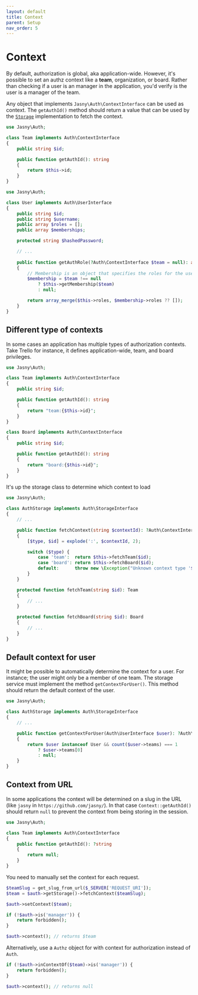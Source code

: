 ```yaml
---
layout: default
title: Context
parent: Setup
nav_order: 5
---
```


Context
===

By default, authorization is global, aka application-wide. However, it's possible to set an authz context like a
**team**, organization, or board. Rather than checking if a user is an manager in the application, you'd verify is the
user is a manager of the team.

Any object that implements `Jasny\Auth\ContextInterface` can be used as context. The `getAuthId()` method should
return a value that can be used by the [`Storage`](storage.md) implementation to fetch the context.

```php
use Jasny\Auth;

class Team implements Auth\ContextInterface
{
    public string $id;

    public function getAuthId(): string
    {
        return $this->id;
    }
}
```

```php
use Jasny\Auth;

class User implements Auth\UserInterface
{
    public string $id;
    public string $username;
    public array $roles = [];
    public array $memberships;

    protected string $hashedPassword;

    // ...
    
    public function getAuthRole(?Auth\ContextInterface $team = null): array
    {
        // Membership is an object that specifies the roles for the user within an team
        $membership = $team !== null
            ? $this->getMembership($team)
            : null;

        return array_merge($this->roles, $membership->roles ?? []);
    }
}
```

## Different type of contexts

In some cases an application has multiple types of authorization contexts. Take Trello for instance, it defines
application-wide, team, and board privileges.

```php
use Jasny\Auth;

class Team implements Auth\ContextInterface
{
    public string $id;

    public function getAuthId(): string
    {
        return "team:{$this->id}";
    }
}

class Board implements Auth\ContextInterface
{
    public string $id;

    public function getAuthId(): string
    {
        return "board:{$this->id}";
    }
}
```

It's up the storage class to determine which context to load

```php
use Jasny\Auth;

class AuthStorage implements Auth\StorageInterface
{
    // ...

    public function fetchContext(string $contextId): ?Auth\ContextInterface
    {
        [$type, $id] = explode(':', $contextId, 2);

        switch ($type) {
            case 'team':  return $this->fetchTeam($id);
            case 'board': return $this->fetchBoard($id);
            default:      throw new \Exception("Unknown context type '$type'");
        }
    }

    protected function fetchTeam(string $id): Team
    {
        // ...
    }

    protected function fetchBoard(string $id): Board
    {
        // ...
    }
}
```

## Default context for user

It might be possible to automatically determine the context for a user. For instance; the user might only be a member of
one team. The storage service must implement the method `getContextForUser()`. This method should return the default
context of the user.

```php
use Jasny\Auth;

class AuthStorage implements Auth\StorageInterface
{
    // ...

    public function getContextForUser(Auth\UserInterface $user): ?Auth\ContextInterface
    {
        return $user instanceof User && count($user->teams) === 1
            ? $user->teams[0]
            : null;
    }
}
```  

## Context from URL

In some applications the context will be determined on a slug in the URL (like `jasny` in `https://github.com/jasny/`).
In that case `Context::getAuthId()` should return `null` to prevent the context from being storing in the session.

```php
use Jasny\Auth;

class Team implements Auth\ContextInterface
{
    public function getAuthId(): ?string
    {
        return null;
    }
}
```

You need to manually set the context for each request.

```php
$teamSlug = get_slug_from_url($_SERVER['REQUEST_URI']);
$team = $auth->getStorage()->fetchContext($teamSlug);

$auth->setContext($team);

if (!$auth->is('manager')) {
    return forbidden();
}

$auth->context(); // returns $team
```

Alternatively, use a `Authz` object for with context for authorization instead of `Auth`. 

```php
if (!$auth->inContextOf($team)->is('manager')) {
    return forbidden();
}

$auth->context(); // returns null
```
